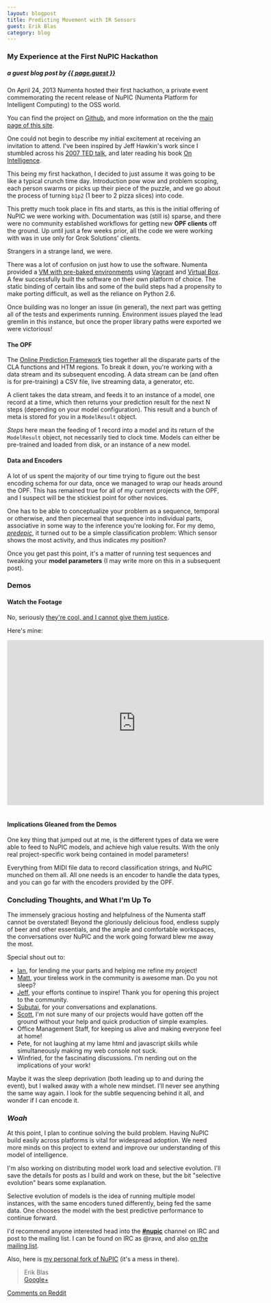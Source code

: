 ```yaml
---
layout: blogpost
title: Predicting Movement with IR Sensors
guest: Erik Blas
category: blog
---
```


### My Experience at the First NuPIC Hackathon

##### a guest blog post by **[{{ page.guest }}](https://github.com/ravaa)**

On April 24, 2013 Numenta hosted their first hackathon, a private event commemorating the recent release of NuPIC (Numenta Platform for Intelligent Computing) to the OSS world. 

You can find the project on [Github](http://github.com/numenta/nupic), and more information on the the [main page of this site](http://numenta.org).

One could not begin to describe my initial excitement at receiving an invitation to attend. I've been inspired by Jeff Hawkin's work since I stumbled across his [2007 TED talk](http://www.ted.com/talks/jeff_hawkins_on_how_brain_science_will_change_computing.html), and later reading his book [On Intelligence](http://www.amazon.com/Jeff-Hawkins/e/B001KHNZ7C/ref=sr_ntt_srch_lnk_1?qid=1373225752&sr=8-1).

This being my first hackathon, I decided to just assume it was going to be like a typical crunch time day. Introduction pow wow and problem scoping, each person swarms or picks up their piece of the puzzle, and we go about the process of turning `b1p2` (1 beer to 2 pizza slices) into code. 

This pretty much took place in fits and starts, as this is the initial offering of NuPIC we were working with. Documentation was (still is) sparse, and there were no community established workflows for getting new **OPF clients** off the ground. Up until just a few weeks prior, all the code we were working with was in use only for Grok Solutions' clients. 

Strangers in a strange land, we were.

There was a lot of confusion on just how to use the software. Numenta provided a [VM with pre-baked environments](https://github.com/numenta/nupic/wiki/Running-Nupic-in-a-Virtual-Machine) using [Vagrant](http://www.vagrantup.com/) and [Virtual Box](https://www.virtualbox.org/). A few successfully built the software on their own platform of choice. The static binding of certain libs and some of the build steps had a propensity to make porting difficult, as well as the reliance on Python 2.6.

Once building was no longer an issue (in general), the next part was getting all of the tests and experiments running. Environment issues played the lead gremlin in this instance, but once the proper library paths were exported we were victorious! 

#### The OPF

The [Online Prediction Framework](https://github.com/numenta/nupic/wiki/Online-Prediction-Framework) ties together all the disparate parts of the CLA functions and HTM regions. To break it down, you're working with a data stream and its subsequent encoding. A data stream can be (and often is for pre-training) a CSV file, live streaming data, a generator, etc.

A client takes the data stream, and feeds it to an instance of a model, one record at a time, which then returns your prediction result for the next N steps (depending on your model configuration). This result and a bunch of meta is stored for you in a `ModelResult` object.

*Steps* here mean the feeding of 1 record into a model and its return of the `ModelResult` object, not necessarily tied to clock time. Models can either be pre-trained and loaded from disk, or an instance of a new model.

#### Data and Encoders

A lot of us spent the majority of our time trying to figure out the best encoding schema for our data, once we managed to wrap our heads around the OPF. This has remained true for all of my current projects with the OPF, and I suspect will be the stickiest point for other novices.

One has to be able to conceptualize your problem as a sequence, temporal or otherwise, and then piecemeal that sequence into individual parts, associative in some way to the inference you're looking for. For my demo, *[predepic](https://github.com/ravaa/nupic/tree/master/predipic)*, it turned out to be a simple classification problem: Which sensor shows the most activity, and thus indicates my position?

Once you get past this point, it's a matter of running test sequences and tweaking your **model parameters** (I may write more on this in a subsequent post).

### Demos

#### Watch the Footage

No, seriously [they're cool, and I cannot give them justice](http://numenta.org/news/2013/06/25/hackathon-outcome.html).

Here's mine:

<iframe class="youtube-player" type="text/html" width="600" height="385" src="http://www.youtube.com/embed/_bFmvlLmvcY?start=725" allowfullscreen="allowfullscreen" frameborder="0">
</iframe>
<br/>
<br/>

#### Implications Gleaned from the Demos

One key thing that jumped out at me, is the different types of data we were able to feed to NuPIC models, and achieve high value results. With the only real project-specific work being contained in model parameters! 

Everything from MIDI file data to record classification strings, and NuPIC munched on them all. All one needs is an encoder to handle the data types, and you can go far with the encoders provided by the OPF.

### Concluding Thoughts, and What I'm Up To

The immensely gracious hosting and helpfulness of the Numenta staff cannot be overstated! Beyond the gloriously delicious food, endless supply of beer and other essentials, and the ample and comfortable workspaces, the conversations over NuPIC and the work going forward blew me away the most. 

Special shout out to:
* [Ian](http://nupic.markmail.org/search/?q=from%3Aidanforth%40embodiedai.com), for lending me your parts and helping me refine my project! 
* [Matt](http://nupic.markmail.org/search/from:matt%40numenta.org), your tireless work in the community is awesome man. Do you not sleep?
* [Jeff](http://nupic.markmail.org/search/from:jhawkins%40numenta.org), your efforts continue to inspire! Thank you for opening this project to the community. 
* [Subutai](http://nupic.markmail.org/search/from:subutai%40numenta.org), for your conversations and explanations.
* [Scott](http://nupic.markmail.org/search/from:scott%40numenta.org), I'm not sure many of our projects would have gotten off the ground without your help and quick production of simple examples.
* Office Management Staff, for keeping us alive and making everyone feel at home!
* Pete, for not laughing at my lame html and javascript skills while simultaneously making my web console not suck.
* Winfried, for the fascinating discussions. I'm nerding out on the implications of your work!

Maybe it was the sleep deprivation (both leading up to and during the event), but I walked away with a whole new mindset. I'll never see anything the same way again. I look for the subtle sequencing behind it all, and wonder if I can encode it.

### *Woah*

At this point, I plan to continue solving the build problem. Having NuPIC build easily across platforms is vital for widespread adoption. We need more minds on this project to extend and improve our understanding of this model of intelligence. 

I'm also working on distributing model work load and selective evolution. I'll save the details for posts as I build and work on these, but the bit "selective evolution" bears some explanation.

Selective evolution of models is the idea of running multiple model instances, with the same encoders tuned differently, being fed the same data. One chooses the model with the best predictive performance to continue forward.

I'd recommend anyone interested head into the **<a href="irc://irc.freenode.net/nupic">#nupic</a>** channel on IRC and post to the mailing list. I can be found on IRC as @rava, and also [on the mailing list](http://nupic.markmail.org/search/?q=erik#query:erik%20from%3A%22Erik%20Blas). 

Also, here is [my personal fork of NuPIC](http://github.com/ravaa/nupic) (it's a mess in there).

> Erik Blas <br/>
> [Google+](https://plus.google.com/u/0/114228187192137856927/posts)

[Comments on Reddit](http://www.reddit.com/r/MachineLearning/comments/1hysgs/predicting_movement_with_ir_sensors_my_experience/)
